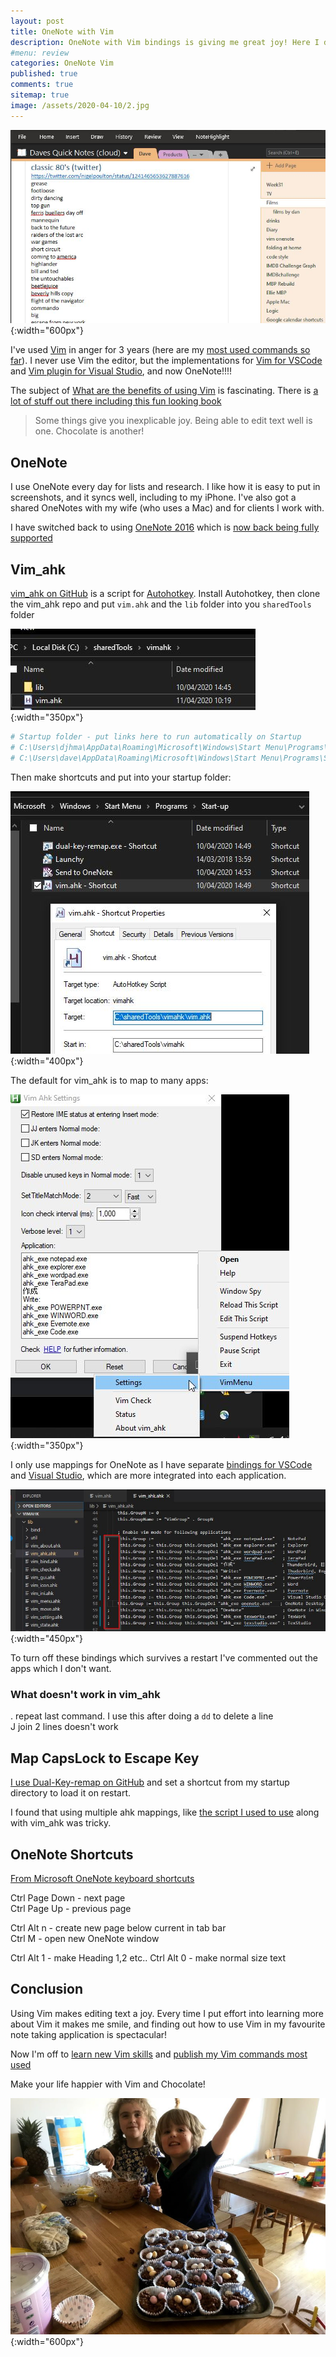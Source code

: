 ```yaml
---
layout: post
title: OneNote with Vim 
description: OneNote with Vim bindings is giving me great joy! Here I describe how I've set it up with vim_ahk Autohotkey scripts on Windows.
#menu: review
categories: OneNote Vim 
published: true 
comments: true     
sitemap: true
image: /assets/2020-04-10/2.jpg
---
```


![alt text](/assets/2020-04-10/2.jpg "OneNote with Vim"){:width="600px"}

I've used [Vim](https://www.vim.org/) in anger for 3 years (here are my [most used commands so far](/2020/04/10/Vim-commands-most-used)). I never use Vim the editor, but the implementations for [Vim for VSCode](https://github.com/VSCodeVim/Vim) and [Vim plugin for Visual Studio](https://github.com/VsVim/VsVim), and now OneNote!!!!

The subject of [What are the benefits of using Vim](https://stackoverflow.com/questions/597077/what-are-the-benefits-of-learning-vim) is fascinating. There is [a lot of stuff out there including this fun looking book](https://www.barbarianmeetscoding.com/boost-your-coding-fu-with-vscode-and-vim/introduction/)

> Some things give you inexplicable joy. Being able to edit text well is one. Chocolate is another!

## OneNote

I use OneNote every day for lists and research. I like how it is easy to put in screenshots, and it syncs well, including to my iPhone. I've also got a shared OneNotes with my wife (who uses a Mac) and for clients I work with.

I have switched back to using [OneNote 2016](https://www.onenote.com/download) which is [now back being fully supported](https://support.office.com/en-gb/article/frequently-asked-questions-about-onenote-6582c7ae-2ec6-408d-8b7a-3ed71a3c2103)

## Vim_ahk

[vim_ahk on GitHub](https://github.com/rcmdnk/vim_ahk) is a script for [Autohotkey](https://www.autohotkey.com/). Install Autohotkey, then clone the vim_ahk repo and put `vim.ahk` and the `lib` folder into you `sharedTools` folder

![alt text](/assets/2020-04-10/5.jpg "shared tools folder"){:width="350px"}

```bash
# Startup folder - put links here to run automatically on Startup
# C:\Users\djhma\AppData\Roaming\Microsoft\Windows\Start Menu\Programs\Startup
# C:\Users\dave\AppData\Roaming\Microsoft\Windows\Start Menu\Programs\Startup
```

Then make shortcuts and put into your startup folder:

![alt text](/assets/2020-04-10/3.jpg "My auto Startup folder"){:width="400px"}

The default for vim_ahk is to map to many apps:

![alt text](/assets/2020-04-10/4.jpg "ahk settings"){:width="350px"}

I only use mappings for OneNote as I have separate [bindings for VSCode](https://github.com/VSCodeVim/Vim) and [Visual Studio](https://marketplace.visualstudio.com/items?itemName=JaredParMSFT.VsVim), which are more integrated into each application.

![alt text](/assets/2020-04-10/6.jpg "comment out apps don't want"){:width="450px"}

To turn off these bindings which survives a restart I've commented out the apps which I don't want.

### What doesn't work in vim_ahk

. repeat last command. I use this after doing a `dd` to delete a line  
J join 2 lines doesn't work

## Map CapsLock to Escape Key

[I use Dual-Key-remap on GitHub](https://github.com/ililim/dual-key-remap) and set a shortcut from my startup directory to load it on restart.

I found that using multiple ahk mappings, like [the script I used to use](/2018/04/10/Autohotkey) along with vim_ahk was tricky.

## OneNote Shortcuts

[From Microsoft OneNote keyboard shortcuts](
https://support.office.com/en-gb/article/keyboard-shortcuts-in-onenote-for-windows-44b8b3f4-c274-4bcc-a089-e80fdcc87950)

Ctrl Page Down - next page  
Ctrl Page Up - previous page  

Ctrl Alt n - create new page below current in tab bar  
Ctrl M - open new OneNote window  

Ctrl Alt 1 - make Heading 1,2 etc..
Ctrl Alt 0 - make normal size text

## Conclusion

Using Vim makes editing text a joy. Every time I put effort into learning more about Vim it makes me smile, and finding out how to use Vim in my favourite note taking application is spectacular!

Now I'm off to [learn new Vim skills](https://stackoverflow.com/a/5400978/26086) and [publish my Vim commands most used](/2020/04/10/Vim-commands-most-used)

Make your life happier with Vim and Chocolate!

![alt text](/assets/2020-04-10/8.jpg "Vim and chocolate make you happy!"){:width="600px"}